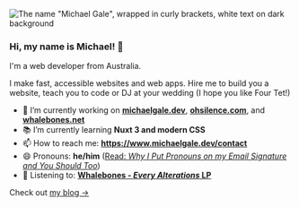 ![The name "Michael Gale", wrapped in curly brackets, white text on dark background](https://user-images.githubusercontent.com/4301358/132151782-6b631e30-b4ea-4c5c-a7b6-d94362df593a.png)

### Hi, my name is Michael! 👋

I'm a web developer from Australia.

I make fast, accessible websites and web apps. Hire me to build you a website, teach you to code or DJ at your wedding (I hope you like Four Tet!)

- 🔭 I’m currently working on **[michaelgale.dev](https://michaelgale.dev/)**, **[ohsilence.com](https://www.ohsilence.com/)**, and **[whalebones.net](https://www.whalebones.net/)**
- 📚 I’m currently learning **Nuxt 3 and modern CSS**
- 📫 How to reach me:  **https://www.michaelgale.dev/contact**
- 😄 Pronouns: **he/him** ([Read: _Why I Put Pronouns on my Email Signature and You Should Too_](https://scribe.rip/gender-inclusivit/why-i-put-pronouns-on-my-email-signature-and-linkedin-profile-and-you-should-too-d3dc942c8743))
- 🎵 Listening to: <!-- LN -->[**Whalebones - _Every Alterations_ LP**](https://whalebones.bandcamp.com/album/every-alterations)<!-- ELN -->

Check out [my blog  &rarr;](https://michaelgale.dev/blog/)
